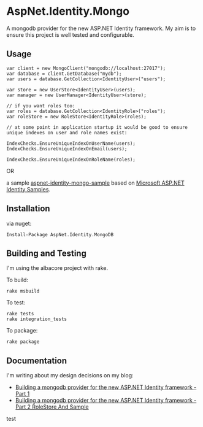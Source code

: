 AspNet.Identity.Mongo
=====================

A mongodb provider for the new ASP.NET Identity framework. My aim is to ensure this project is well tested and configurable.

## Usage

	var client = new MongoClient("mongodb://localhost:27017");
	var database = client.GetDatabase("mydb");
	var users = database.GetCollection<IdentityUser>("users");

	var store = new UserStore<IdentityUser>(users);
	var manager = new UserManager<IdentityUser>(store);

	// if you want roles too:
	var roles = database.GetCollection<IdentityRole>("roles");
	var roleStore = new RoleStore<IdentityRole>(roles);

	// at some point in application startup it would be good to ensure unique indexes on user and role names exist:

	IndexChecks.EnsureUniqueIndexOnUserName(users);
	IndexChecks.EnsureUniqueIndexOnEmail(users);

	IndexChecks.EnsureUniqueIndexOnRoleName(roles);

OR

a sample [aspnet-identity-mongo-sample](https://github.com/g0t4/aspnet-identity-mongo-sample) based on [Microsoft ASP.NET Identity Samples](http://www.nuget.org/packages/Microsoft.AspNet.Identity.Samples).

## Installation

via nuget:

	Install-Package AspNet.Identity.MongoDB

## Building and Testing

I'm using the albacore project with rake.

To build:

	rake msbuild
	
To test:

	rake tests
	rake integration_tests

To package:
	
	rake package

## Documentation

I'm writing about my design decisions on my blog:

- [Building a mongodb provider for the new ASP.NET Identity framework - Part 1](http://devblog.wesmcclure.com/posts/building-a-mongodb-provider-for-the-new-asp.net-identity-framework-part-1)
- [Building a mongodb provider for the new ASP.NET Identity framework - Part 2 RoleStore And Sample](http://devblog.wesmcclure.com/posts/building-a-mongodb-provider-for-the-new-asp.net-identity-framework-part-2-rolestore-and-sample)

test